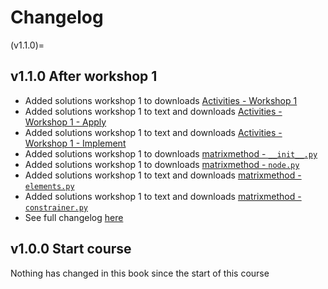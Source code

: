 # Changelog

(v1.1.0)=
## v1.1.0 After workshop 1
- Added solutions workshop 1 to downloads [Activities - Workshop 1](./workshop1.md)
- Added solutions workshop 1 to text and downloads [Activities - Workshop 1 - Apply](./workshop1/Workshop_1_Apply.ipynb)
- Added solutions workshop 1 to text and downloads [Activities - Workshop 1 - Implement](./workshop1/Workshop_1_Implement.ipynb)
- Added solutions workshop 1 to downloads [matrixmethod - `__init__.py`](./matrixmethod/__init__.md)
- Added solutions workshop 1 to downloads [ matrixmethod - `node.py`](./matrixmethod/node.md)
- Added solutions workshop 1 to text and downloads [matrixmethod - `elements.py`](./matrixmethod/elements.md)
- Added solutions workshop 1 to text and downloads [matrixmethod - `constrainer.py`](./matrixmethod/constrainer.md)
- See full changelog [here](TBP)

## v1.0.0 Start course
Nothing has changed in this book since the start of this course

